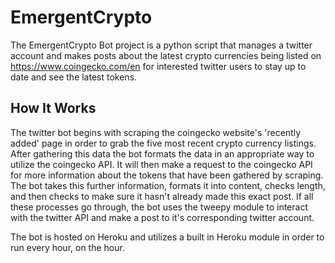 # EmergentCrypto
The EmergentCrypto Bot project is a python script that manages a twitter account and makes posts about the latest crypto currencies being listed on https://www.coingecko.com/en for interested twitter users to stay up to date and see the latest tokens. 

## How It Works
The twitter bot begins with scraping the coingecko website's 'recently added' page in order to grab the five most recent crypto currency listings. After gathering this data the bot formats the data in an appropriate way to utilize the coingecko API. It will then make a request to the coingecko API for more information about the tokens that have been gathered by scraping. The bot takes this further information, formats it into content, checks length, and then checks to make sure it hasn't already made this exact post. If all these processes go through, the bot uses the tweepy module to interact with the twitter API and make a post to it's corresponding twitter account. 

The bot is hosted on Heroku and utilizes a built in Heroku module in order to run every hour, on the hour.
